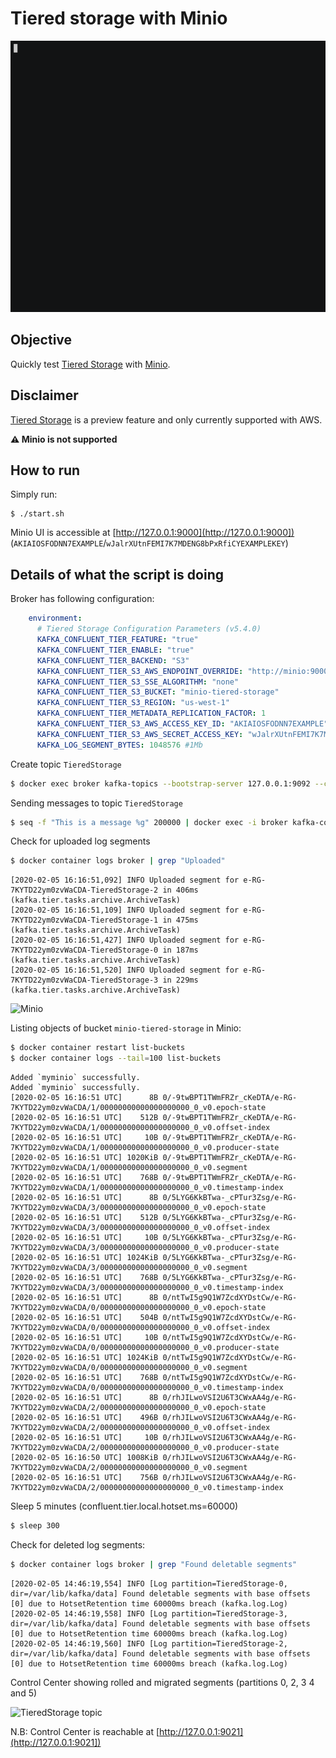 # Tiered storage with Minio

![asciinema](https://github.com/vdesabou/gifs/blob/master/other/tiered-storage-with-minio/asciinema.gif?raw=true)

## Objective

Quickly test [Tiered Storage](https://docs.confluent.io/current/kafka/tiered-storage-preview.html#tiered-storage) with [Minio](https://min.io).

## Disclaimer

[Tiered Storage](https://docs.confluent.io/current/kafka/tiered-storage-preview.html#tiered-storage) is a preview feature and only currently supported with AWS.

**⚠️ Minio is not supported**




## How to run

Simply run:

```
$ ./start.sh
```

Minio UI is accessible at [http://127.0.0.1:9000](http://127.0.0.1:9000]) (`AKIAIOSFODNN7EXAMPLE`/`wJalrXUtnFEMI7K7MDENG8bPxRfiCYEXAMPLEKEY`)

## Details of what the script is doing

Broker has following configuration:

```yml
    environment:
      # Tiered Storage Configuration Parameters (v5.4.0)
      KAFKA_CONFLUENT_TIER_FEATURE: "true"
      KAFKA_CONFLUENT_TIER_ENABLE: "true"
      KAFKA_CONFLUENT_TIER_BACKEND: "S3"
      KAFKA_CONFLUENT_TIER_S3_AWS_ENDPOINT_OVERRIDE: "http://minio:9000"
      KAFKA_CONFLUENT_TIER_S3_SSE_ALGORITHM: "none"
      KAFKA_CONFLUENT_TIER_S3_BUCKET: "minio-tiered-storage"
      KAFKA_CONFLUENT_TIER_S3_REGION: "us-west-1"
      KAFKA_CONFLUENT_TIER_METADATA_REPLICATION_FACTOR: 1
      KAFKA_CONFLUENT_TIER_S3_AWS_ACCESS_KEY_ID: "AKIAIOSFODNN7EXAMPLE"
      KAFKA_CONFLUENT_TIER_S3_AWS_SECRET_ACCESS_KEY: "wJalrXUtnFEMI7K7MDENG8bPxRfiCYEXAMPLEKEY"
      KAFKA_LOG_SEGMENT_BYTES: 1048576 #1Mb
```

Create topic `TieredStorage`

```bash
$ docker exec broker kafka-topics --bootstrap-server 127.0.0.1:9092 --create --topic TieredStorage --partitions 6 --replication-factor 1 --config confluent.tier.enable=true --config confluent.tier.local.hotset.ms=60000 --config retention.ms=86400000
```

Sending messages to topic `TieredStorage`

```bash
$ seq -f "This is a message %g" 200000 | docker exec -i broker kafka-console-producer --broker-list broker:9092 --topic TieredStorage
```

Check for uploaded log segments

```bash
$ docker container logs broker | grep "Uploaded"
```

```log
[2020-02-05 16:16:51,092] INFO Uploaded segment for e-RG-7KYTD22ym0zvWaCDA-TieredStorage-2 in 406ms (kafka.tier.tasks.archive.ArchiveTask)
[2020-02-05 16:16:51,109] INFO Uploaded segment for e-RG-7KYTD22ym0zvWaCDA-TieredStorage-1 in 475ms (kafka.tier.tasks.archive.ArchiveTask)
[2020-02-05 16:16:51,427] INFO Uploaded segment for e-RG-7KYTD22ym0zvWaCDA-TieredStorage-0 in 187ms (kafka.tier.tasks.archive.ArchiveTask)
[2020-02-05 16:16:51,520] INFO Uploaded segment for e-RG-7KYTD22ym0zvWaCDA-TieredStorage-3 in 229ms (kafka.tier.tasks.archive.ArchiveTask)
```

![Minio](Screenshot1.png)

Listing objects of bucket `minio-tiered-storage` in Minio:

```bash
$ docker container restart list-buckets
$ docker container logs --tail=100 list-buckets
```

```log
Added `myminio` successfully.
Added `myminio` successfully.
[2020-02-05 16:16:51 UTC]      8B 0/-9twBPT1TWmFRZr_cKeDTA/e-RG-7KYTD22ym0zvWaCDA/1/00000000000000000000_0_v0.epoch-state
[2020-02-05 16:16:51 UTC]    512B 0/-9twBPT1TWmFRZr_cKeDTA/e-RG-7KYTD22ym0zvWaCDA/1/00000000000000000000_0_v0.offset-index
[2020-02-05 16:16:51 UTC]     10B 0/-9twBPT1TWmFRZr_cKeDTA/e-RG-7KYTD22ym0zvWaCDA/1/00000000000000000000_0_v0.producer-state
[2020-02-05 16:16:51 UTC] 1020KiB 0/-9twBPT1TWmFRZr_cKeDTA/e-RG-7KYTD22ym0zvWaCDA/1/00000000000000000000_0_v0.segment
[2020-02-05 16:16:51 UTC]    768B 0/-9twBPT1TWmFRZr_cKeDTA/e-RG-7KYTD22ym0zvWaCDA/1/00000000000000000000_0_v0.timestamp-index
[2020-02-05 16:16:51 UTC]      8B 0/5LYG6KkBTwa-_cPTur3Zsg/e-RG-7KYTD22ym0zvWaCDA/3/00000000000000000000_0_v0.epoch-state
[2020-02-05 16:16:51 UTC]    512B 0/5LYG6KkBTwa-_cPTur3Zsg/e-RG-7KYTD22ym0zvWaCDA/3/00000000000000000000_0_v0.offset-index
[2020-02-05 16:16:51 UTC]     10B 0/5LYG6KkBTwa-_cPTur3Zsg/e-RG-7KYTD22ym0zvWaCDA/3/00000000000000000000_0_v0.producer-state
[2020-02-05 16:16:51 UTC] 1024KiB 0/5LYG6KkBTwa-_cPTur3Zsg/e-RG-7KYTD22ym0zvWaCDA/3/00000000000000000000_0_v0.segment
[2020-02-05 16:16:51 UTC]    768B 0/5LYG6KkBTwa-_cPTur3Zsg/e-RG-7KYTD22ym0zvWaCDA/3/00000000000000000000_0_v0.timestamp-index
[2020-02-05 16:16:51 UTC]      8B 0/ntTwI5g9Q1W7ZcdXYDstCw/e-RG-7KYTD22ym0zvWaCDA/0/00000000000000000000_0_v0.epoch-state
[2020-02-05 16:16:51 UTC]    504B 0/ntTwI5g9Q1W7ZcdXYDstCw/e-RG-7KYTD22ym0zvWaCDA/0/00000000000000000000_0_v0.offset-index
[2020-02-05 16:16:51 UTC]     10B 0/ntTwI5g9Q1W7ZcdXYDstCw/e-RG-7KYTD22ym0zvWaCDA/0/00000000000000000000_0_v0.producer-state
[2020-02-05 16:16:51 UTC] 1024KiB 0/ntTwI5g9Q1W7ZcdXYDstCw/e-RG-7KYTD22ym0zvWaCDA/0/00000000000000000000_0_v0.segment
[2020-02-05 16:16:51 UTC]    768B 0/ntTwI5g9Q1W7ZcdXYDstCw/e-RG-7KYTD22ym0zvWaCDA/0/00000000000000000000_0_v0.timestamp-index
[2020-02-05 16:16:51 UTC]      8B 0/rhJILwoVSI2U6T3CWxAA4g/e-RG-7KYTD22ym0zvWaCDA/2/00000000000000000000_0_v0.epoch-state
[2020-02-05 16:16:51 UTC]    496B 0/rhJILwoVSI2U6T3CWxAA4g/e-RG-7KYTD22ym0zvWaCDA/2/00000000000000000000_0_v0.offset-index
[2020-02-05 16:16:51 UTC]     10B 0/rhJILwoVSI2U6T3CWxAA4g/e-RG-7KYTD22ym0zvWaCDA/2/00000000000000000000_0_v0.producer-state
[2020-02-05 16:16:50 UTC] 1008KiB 0/rhJILwoVSI2U6T3CWxAA4g/e-RG-7KYTD22ym0zvWaCDA/2/00000000000000000000_0_v0.segment
[2020-02-05 16:16:51 UTC]    756B 0/rhJILwoVSI2U6T3CWxAA4g/e-RG-7KYTD22ym0zvWaCDA/2/00000000000000000000_0_v0.timestamp-index
```

Sleep 5 minutes (confluent.tier.local.hotset.ms=60000)

```bash
$ sleep 300
```

Check for deleted log segments:

```bash
$ docker container logs broker | grep "Found deletable segments"
```

```log
[2020-02-05 14:46:19,554] INFO [Log partition=TieredStorage-0, dir=/var/lib/kafka/data] Found deletable segments with base offsets [0] due to HotsetRetention time 60000ms breach (kafka.log.Log)
[2020-02-05 14:46:19,558] INFO [Log partition=TieredStorage-3, dir=/var/lib/kafka/data] Found deletable segments with base offsets [0] due to HotsetRetention time 60000ms breach (kafka.log.Log)
[2020-02-05 14:46:19,560] INFO [Log partition=TieredStorage-2, dir=/var/lib/kafka/data] Found deletable segments with base offsets [0] due to HotsetRetention time 60000ms breach (kafka.log.Log)
```

Control Center showing rolled and migrated segments (partitions 0, 2, 3 4 and 5)

![TieredStorage topic](Screenshot2.png)

N.B: Control Center is reachable at [http://127.0.0.1:9021](http://127.0.0.1:9021])
